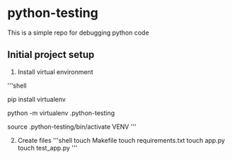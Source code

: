 # python-testing
This is a simple repo for debugging python code

## Initial project setup

1. Install virtual environment

'''shell

pip install virtualenv

python -m virtualenv .python-testing

source .python-testing/bin/activate VENV
'''

2. Create files
'''shell
touch Makefile
touch requirements.txt
touch app.py
touch test_app.py
'''